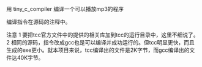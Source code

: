 用
tiny_c_compiler
编译一个可以播放mp3的程序

编译指令在源码的注释中。

注意
1	要把tcc官方文件中的提供的相关库加到tcc的运行目录中，这里不细说了。
2	相同的源码，指令改成gcc也是可以编译并成功运行的。但tcc明显更快，而且生成的exe更小。就本项目来说，tcc编译出的文件是2K字节，而gcc编译出的文件达40K字节。